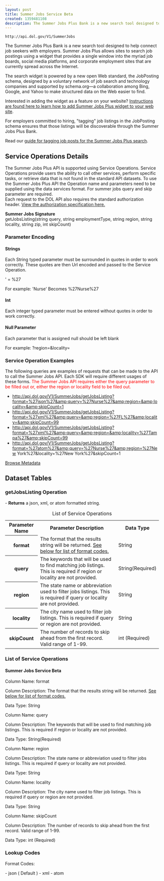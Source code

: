 ```yaml
---
layout: post
title: Summer Jobs Service Beta
created: 1359481108
description: The Summer Jobs Plus Bank is a new search tool designed to help connect job seekers with employers.
---
```


```
http://api.dol.gov/V1/SummerJobs
```

<p>The Summer Jobs Plus Bank is a new search tool designed to help connect job seekers with employers. Summer Jobs Plus allows sites to search job postings using a widget that provides a single window into the myriad job boards, social&nbsp;media platforms, and corporate employment sites that are currently spread across the Internet.</p>
<p>The search widget is powered by a new open Web standard, the JobPosting schema, designed by a voluntary network of job search and technology companies and supported by schema.org—a collaboration among Bing, Google, and Yahoo to make structured data on the Web easier to find.</p>
<p>Interested in adding the widget as a feature on your website? <a href="http://www.dol.gov/summerjobs/Widget.htm">Instructions are found here to learn how to add Summer Jobs Plus widget to your web site</a>.</p>
<p>For employers committed to hiring, "tagging" job listings in the JobPosting schema ensures that those listings will be discoverable through the Summer Jobs Plus Bank.</p>
<p>Read our <a href="http://www.dol.gov/summerjobs/Employers.htm">guide for tagging job posts for the Summer Jobs Plus search</a>.</p>

<h2>Service Operations Details</h2>
<p>The Summer Jobs Plus API is supported using Service Operations. Service Operations provide users the ability to call other services, perform specific tasks, or retrieve data that is not found in the standard API datasets. To use the Summer Jobs Plus API the Operation name and parameters need to be supplied using the data services format. For summer jobs query and skip parameter are required.<br />
Each request to the DOL API also requires the standard authorization header.  <a href="http://developer.dol.gov/req-auth.htm">View the authorization specification here.</a> ​</p>
<p><b>Summer Jobs Signature</b><br />
getJobsListing(string query, string employmentType, string region, string locality, string zip, int skipCount)</p>

<h3>Parameter Encoding</h3>
<h4>Strings</h4>
<p>Each String typed parameter must be surrounded in quotes in order to work correctly. These quotes are then Url encoded and passed to the Service Operation.</p>
<p>' = %27</p>
<p>For example: 'Nurse' Becomes %27Nurse%27</p>
<h4>Int</h4>
<p>Each integer typed parameter must be entered without quotes in order to work correctly.</p>
<h4>Null Parameter</h4>
<p>Each parameter that is assigned null should be left blank</p>
<p>For example: ?region=&amp;locality=</p>

<h3>Service Operation Examples</h3>

<p>The following queries are examples of requests that can be made to the API to call the Summer Jobs API. Each SDK will require different usages of these forms. <span style="COLOR: #f00">The Summer Jobs API requires either the query parameter to be filled out or, either the region or locality field to be filed out.</span></p>

- http://api.dol.gov/V1/SummerJobs/getJobsListing?format=%27json%27&amp;query=%27Nurse%27&amp;region=&amp;locality=&amp;skipCount=1
- http://api.dol.gov/V1/SummerJobs/getJobsListing?format=%27xml%27&amp;query=&amp;region=%27FL%27&amp;locality=&amp;skipCount=99
- http://api.dol.gov/V1/SummerJobs/getJobsListing?format=%27xml%27&amp;query=&amp;region=&amp;locality=%27Tampa%27&amp;skipCount=99
- http://api.dol.gov/V1/SummerJobs/getJobsListing?format=%27atom%27&amp;query=%27Nurse%27&amp;region=%27New York%27&amp;locality=%27New York%27&amp;skipCount=1

<a href ="http://api.dol.gov/V1/SummerJobs/$metadata" class="button radius button_dataset">Browse Metadata</a>

## Dataset Tables  

<h3>getJobsListing Operation</h3>
<p>- <strong>Returns</strong> a json, xml, or atom formatted string.</p>

<div class="dsktp_tbl">
	<table summary="List of Service Operations - Summer Jobs Service Beta">
		<caption>List of Service Operations</caption>
		<tbody>
			<tr>
				<th scope="col">Parameter Name</th>
				<th scope="col">Parameter Description</th>
				<th scope="col">Data Type</th>
			</tr>
			<tr>
				<th scope="row">format</th>
				<td>The format that the results string will be returned. <a href="#formatcodes">See below for list of format codes.</a></td>
				<td>String</td>
			</tr>
			<tr>
				<th scope="row">query</th>
				<td>The keywords that will be used to find matching job listings. This is required if region or locality are not provided.</td>
				<td>String(Required)</td>
			</tr>
			<tr>
				<th scope="row">region</th>
				<td>The state name or abbreviation used to filter jobs listings. This is required if query or locality are not provided.</td>
				<td>String</td>
			</tr>
			<tr>
				<th scope="row">locality</th>
				<td>The city name used to filter job listings. This is required if query or region are not provided.</td>
				<td>String</td>
			</tr>
			<tr>
				<th scope="row">skipCount</th>
				<td>The number of records to skip ahead from the first record. Valid range of 1-99.</td>
				<td>int (Required)</td>
			</tr>
		</tbody>
	</table>
</div>

<div class="mbl_tbl">
	<h3>List of Service Operations</h3>
	<h4>Summer Jobs Service Beta</h4>
	<div class="odd_row">
		<p class="mbl-strng">Column Name: format</p>
		<p><span class="mbl-strng">Column Description:</span> The format that the results string will be returned. <a href="#formatcodes">See below for list of format codes.</a></p>
		<p><span class="mbl-strng">Data Type:</span> String</p>		
	</div>
	<div class="even_row">
		<p class="mbl-strng">Column Name: query</p>
		<p><span class="mbl-strng">Column Description:</span> The keywords that will be used to find matching job listings. This is required if region or locality are not provided.</p>
		<p><span class="mbl-strng">Data Type:</span> String(Required)</p>		
	</div>
	<div class="odd_row">
		<p class="mbl-strng">Column Name: region</p>
		<p><span class="mbl-strng">Column Description:</span> The state name or abbreviation used to filter jobs listings. This is required if query or locality are not provided.</p>
		<p><span class="mbl-strng">Data Type:</span> String</p>		
	</div>
	<div class="even_row">
		<p class="mbl-strng">Column Name: locality</p>
		<p><span class="mbl-strng">Column Description:</span> The city name used to filter job listings. This is required if query or region are not provided.</p>
		<p><span class="mbl-strng">Data Type:</span> String</p>		
	</div>
	<div class="odd_row">
		<p class="mbl-strng">Column Name: skipCount</p>
		<p><span class="mbl-strng">Column Description:</span> The number of records to skip ahead from the first record. Valid range of 1-99.</p>
		<p><span class="mbl-strng">Data Type:</span> int (Required)</p>		
	</div>
</div>

<h3>Lookup Codes</h3>
<p id="formatcodes">Format Codes:</p>
- json ( Default )
- xml
- atom
